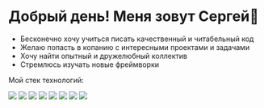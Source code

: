 # Добрый день! Меня зовут Сергей👋

* Бесконечно хочу учиться писать качественный и читабельный код
* Желаю попасть в копанию с интересными проектами и задачами
* Хочу найти опытный и дружелюбный коллектив
* Стремлюсь изучать новые фреймворки

 Мой стек технологий:

<img src="https://cdn1.iconfinder.com/data/icons/logotypes/32/badge-html-5-48.png" /> <img src="https://cdn1.iconfinder.com/data/icons/logotypes/32/badge-css-3-48.png" /> <img src="https://cdn2.iconfinder.com/data/icons/designer-skills/128/code-programming-javascript-software-develop-command-language-48.png" /> <img src="https://cdn0.iconfinder.com/data/icons/logos-brands-in-colors/128/react_color-48.png" /> <img src="https://cdn4.iconfinder.com/data/icons/logos-and-brands/512/141_Git_logo_logos-48.png" /> <img src="https://cdn1.iconfinder.com/data/icons/carbon-design-system-vol-3/32/database--mongodb-48.png" /> <img src="https://cdn0.iconfinder.com/data/icons/long-shadow-web-icons/512/nodejs-48.png" /> <img src="https://cdn.icon-icons.com/icons2/2699/PNG/48/expressjs_logo_icon_169185.png" />

<!--
**SergeyVorobyov31/SergeyVorobyov31** is a ✨ _special_ ✨ repository because its `README.md` (this file) appears on your GitHub profile.

Here are some ideas to get you started:

- 🔭 I’m currently working on ...
- 🌱 I’m currently learning ...
- 👯 I’m looking to collaborate on ...
- 🤔 I’m looking for help with ...
- 💬 Ask me about ...
- 📫 How to reach me: ...
- 😄 Pronouns: ...
- ⚡ Fun fact: ...
-->
